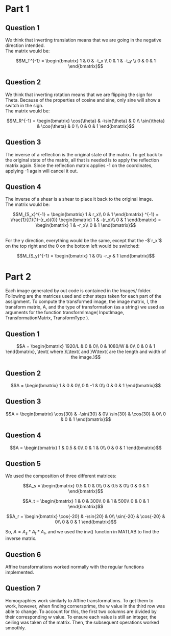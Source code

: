 # Part 1
## Question 1
We think that inverting translation means that we are going in the negative direction intended. <br>
The matrix would be:

```math
M_T^{-1} = 
\begin{bmatrix}
1 & 0 & -t_x \\
0 & 1 & -t_y \\
0 & 0 & 1
\end{bmatrix}
```

## Question 2
We think that inverting rotation means that we are flipping the sign for Theta. Because of the properties of cosine and sine, only sine will show a switch in the sign. <br>
The matrix would be:

```math
M_R^{-1} = 
\begin{bmatrix}
\cos{\theta} & -\sin{\theta} & 0 \\
\sin{\theta} & \cos{\theta} & 0 \\
0 & 0 & 1
\end{bmatrix}
```

## Question 3
The inverse of a reflection is the original state of the matrix. To get back to the original state of the matrix, all that is needed is to apply the reflection matrix again. Since the reflection matrix applies -1 on the coordinates, applying -1 again will cancel it out. 

## Question 4
The inverse of a shear is a shear to place it back to the original image.
 <br>
The matrix would be:

```math
M_{S_x}^{-1} = 
\begin{bmatrix}
1 & r_x\\
0 & 1
\end{bmatrix} ^{-1}
= 
\frac{1}{(1)(1)-(r_x)(0)}
\begin{bmatrix}
1 & -(r_x)\\
0 & 1
\end{bmatrix}
=
\begin{bmatrix}
1 & -r_x\\
0 & 1
\end{bmatrix}
```
<br>
For the y direction, everything would be the same, except that the -$`r_x`$ on the top right and the 0 on the bottom left would be switched: 

```math
M_{S_y}^{-1} =
\begin{bmatrix}
1 & 0\\
-r_y & 1
\end{bmatrix}
```

# Part 2
Each image generated by out code is contained in the Images/ folder. Following are the matrices used and other steps taken for each part of the assignment. To compute the transformed image, the image matrix, I, the transform matrix, A, and the type of transformation (as a string) we used as arguments for the function transformImage( InputImage, TransformationMatrix, TransformType ).

## Question 1

```math
A = \begin{bmatrix}
    1920/L & 0 & 0\\
    0 & 1080/W & 0\\
    0 & 0 & 1
    \end{bmatrix},
    \text{ where }L\text{ and }W\text{ are the length and width of the image.}
```

## Question 2

```math
A = \begin{bmatrix}
    1 & 0 & 0\\
    0 & -1 & 0\\
    0 & 0 & 1
    \end{bmatrix}
```

## Question 3

```math
A = \begin{bmatrix}
    \cos{30} & -\sin{30} & 0\\
    \sin{30} & \cos{30} & 0\\
    0 & 0 & 1
    \end{bmatrix}
```

## Question 4

```math
A = \begin{bmatrix}
    1 & 0.5 & 0\\
    0 & 1 & 0\\
    0 & 0 & 1
    \end{bmatrix}
```

## Question 5
We used the composition of three different matrices:

```math
A_s = \begin{bmatrix}
    0.5 & 0 & 0\\
    0 & 0.5 & 0\\
    0 & 0 & 1
    \end{bmatrix}
```

```math
A_t = \begin{bmatrix}
    1 & 0 & 300\\
    0 & 1 & 500\\
    0 & 0 & 1
    \end{bmatrix}
```

```math
A_r = \begin{bmatrix}
    \cos{-20} & -\sin{20} & 0\\
    \sin{-20} & \cos{-20} & 0\\
    0 & 0 & 1
    \end{bmatrix}
```

So, $`A=A_s*A_t*A_r`$, and we used the inv() function in MATLAB to find the inverse matrix.

## Question 6
Affine transformations worked normally with the regular functions implemented.

## Question 7
Homographies work similarly to Affine transformations. To get them to work, however, when finding cornersprime, the w value in the third row was able to change. To account for this, the first two columns are divided by their corresponding w value. To ensure each value is still an integer, the ceiling was taken of the matrix. Then, the subsequent operations worked smoothly.
